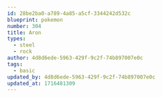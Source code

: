 ```yaml
---
id: 28be2ba0-a789-4a85-a5cf-3344242d532c
blueprint: pokemon
number: 304
title: Aron
types:
  - steel
  - rock
author: 4d8d6ede-5963-429f-9c2f-74b897007e0c
tags:
  - basic
updated_by: 4d8d6ede-5963-429f-9c2f-74b897007e0c
updated_at: 1716481309
---
```

